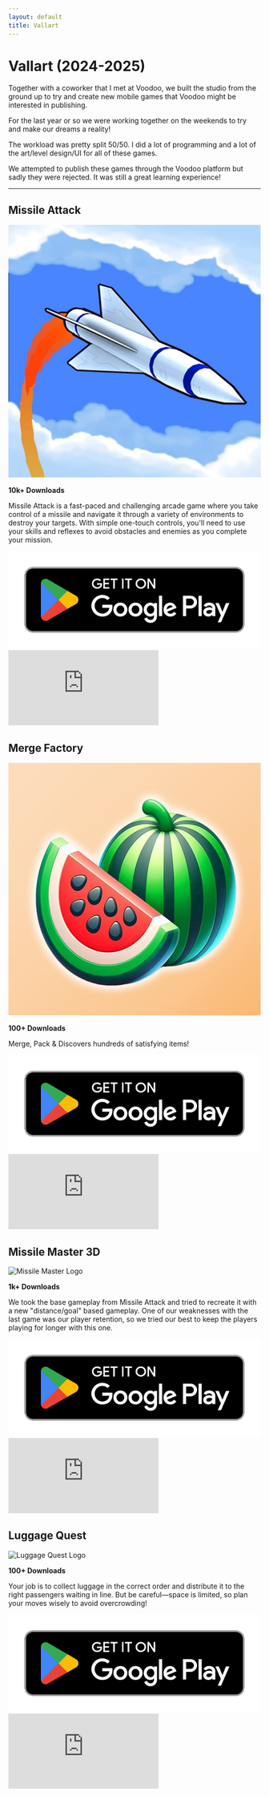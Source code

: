 ```yaml
---
layout: default
title: Vallart
---
```


# Vallart (2024-2025)

Together with a coworker that I met at Voodoo, we built the studio from the ground up to try and create new mobile games that Voodoo might be interested in publishing.

For the last year or so we were working together on the weekends to try and make our dreams a reality! 

The workload was pretty split 50/50. I did a lot of programming and a lot of the art/level design/UI for all of these games. 

We attempted to publish these games through the Voodoo platform but sadly they were rejected. It was still a great learning experience!

---

## Missile Attack

<div class="game-section">
  <div class="game-info">
    <img src="assets/images/ma.jpg" alt="Missile Attack Logo" class="game-icon">
    <p><strong>10k+ Downloads</strong></p>
    <p>Missile Attack is a fast-paced and challenging arcade game where you take control of a missile and navigate it through a variety of environments to destroy your targets. With simple one-touch controls, you'll need to use your skills and reflexes to avoid obstacles and enemies as you complete your mission.</p>
    <a href="https://play.google.com/store/apps/details?id=com.VallartStudios.MissileAttack&hl=en" target="_blank">
      <img src="assets/images/play-store-badge.png" alt="Download on the Play Store" class="play-store-badge">
    </a>
  </div>
  <div class="game-video">
    <iframe src="https://www.youtube.com/embed/?v=cEA12Vj141o" frameborder="0" allowfullscreen></iframe>
  </div>
</div>

## Merge Factory

<div class="game-section">
  <div class="game-info">
    <img src="assets/images/mf.jpg" alt="Merge Factory Logo" class="game-icon">
    <p><strong>100+ Downloads</strong></p>
    <p>Merge, Pack & Discovers hundreds of satisfying items!</p>
    <a href="https://play.google.com/store/apps/details?id=com.vallartstudios.mergefactory&hl=en" target="_blank">
      <img src="assets/images/play-store-badge.png" alt="Download on the Play Store" class="play-store-badge">
    </a>
  </div>
  <div class="game-video">
    <iframe src="https://www.youtube.com/embed/v=dDD0e2OKhdw" frameborder="0" allowfullscreen></iframe>
  </div>
</div>


## Missile Master 3D

<div class="game-section">
  <div class="game-info">
    <img src="assets/images/mm3d.jpg" alt="Missile Master Logo" class="game-icon">
    <p><strong>1k+ Downloads</strong></p>
    <p>We took the base gameplay from Missile Attack and tried to recreate it with a new "distance/goal" based gameplay. One of our weaknesses with the last game was our player retention, so we tried our best to keep the players playing for longer with this one.</p>
    <a href="https://play.google.com/store/apps/details?id=com.vallartstudios.missilemaster3d&hl=en" target="_blank">
      <img src="assets/images/play-store-badge.png" alt="Download on the Play Store" class="play-store-badge">
    </a>
  </div>
  <div class="game-video">
    <iframe src="https://www.youtube.com/embed/v=TkTi_4xVpqQ" frameborder="0" allowfullscreen></iframe>
  </div>
</div>

## Luggage Quest

<div class="game-section">
  <div class="game-info">
    <img src="assets/images/lq.jpg" alt="Luggage Quest Logo" class="game-icon">
    <p><strong>100+ Downloads</strong></p>
    <p>Your job is to collect luggage in the correct order and distribute it to the right passengers waiting in line. But be careful—space is limited, so plan your moves wisely to avoid overcrowding!</p>
    <a href="https://play.google.com/store/apps/details?id=com.vallartstudios.luggagequest" target="_blank">
      <img src="assets/images/play-store-badge.png" alt="Download on the Play Store" class="play-store-badge">
    </a>
  </div>
  <div class="game-video">
    <iframe src="https://www.youtube.com/embed/v=tNbM6jm5St4" frameborder="0" allowfullscreen></iframe>
  </div>
</div>


